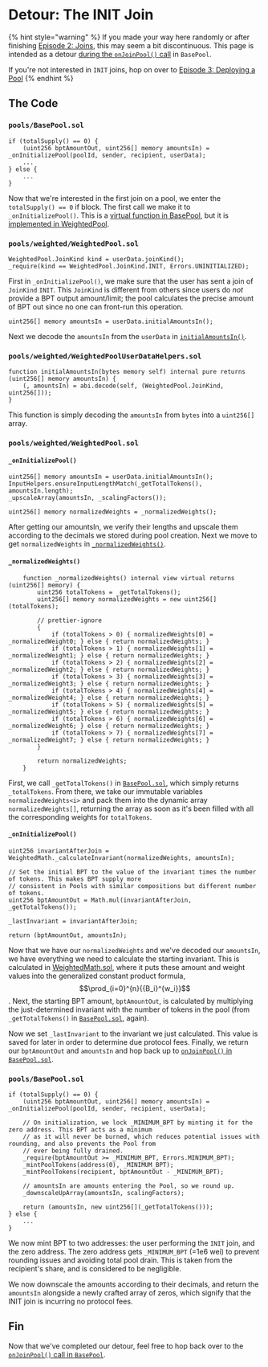 # Detour: The INIT Join

{% hint style="warning" %}
If you made your way here randomly or after finishing [Episode 2: Joins](./), this may seem a bit discontinuous. This page is intended as a detour [during the `onJoinPool()` call](./#pools-basepool.sol-onjoinpool) in `BasePool`.

If you're not interested in `INIT` joins, hop on over to [Episode 3: Deploying a Pool](../episode-3-deploying-a-pool.md)
{% endhint %}

## The Code

### `pools/BasePool.sol`

```
if (totalSupply() == 0) {
    (uint256 bptAmountOut, uint256[] memory amountsIn) = _onInitializePool(poolId, sender, recipient, userData);
    ...
} else {
    ...
}
```

Now that we're interested in the first join on a pool, we enter the `totalSupply() == 0` if block. The first call we make it to `_onInitializePool()`. This is a [virtual function in BasePool](https://github.com/balancer-labs/balancer-v2-monorepo/blob/weighted-deployment/contracts/pools/BasePool.sol#L374-L379), but it is [implemented in WeightedPool](https://github.com/balancer-labs/balancer-v2-monorepo/blob/weighted-deployment/contracts/pools/weighted/WeightedPool.sol#L201-L228).

### `pools/weighted/WeightedPool.sol`

```
WeightedPool.JoinKind kind = userData.joinKind();
_require(kind == WeightedPool.JoinKind.INIT, Errors.UNINITIALIZED);
```

First in `_onInitializePool()`, we make sure that the user has sent a join of `JoinKind` `INIT`. This `JoinKind` is different from others since users do _not_ provide a BPT output amount/limit; the pool calculates the precise amount of BPT out since no one can front-run this operation.

```
uint256[] memory amountsIn = userData.initialAmountsIn();
```

Next we decode the `amountsIn` from the `userData` in [`initialAmountsIn()`](https://github.com/balancer-labs/balancer-v2-monorepo/blob/weighted-deployment/contracts/pools/weighted/WeightedPoolUserDataHelpers.sol#L32-L34).

### `pools/weighted/WeightedPoolUserDataHelpers.sol`

```
function initialAmountsIn(bytes memory self) internal pure returns (uint256[] memory amountsIn) {
    (, amountsIn) = abi.decode(self, (WeightedPool.JoinKind, uint256[]));
}
```

This function is simply decoding the `amountsIn` from `bytes` into a `uint256[]` array.

### `pools/weighted/WeightedPool.sol`

#### `_onInitializePool()`

```
uint256[] memory amountsIn = userData.initialAmountsIn();
InputHelpers.ensureInputLengthMatch(_getTotalTokens(), amountsIn.length);
_upscaleArray(amountsIn, _scalingFactors());

uint256[] memory normalizedWeights = _normalizedWeights();
```

After getting our amountsIn, we verify their lengths and upscale them according to the decimals we stored during pool creation. Next we move to get `normalizedWeights` in [`_normalizedWeights()`](https://github.com/balancer-labs/balancer-v2-monorepo/blob/weighted-deployment/contracts/pools/weighted/WeightedPool.sol#L120-L137).

#### `_normalizedWeights()`

```
    function _normalizedWeights() internal view virtual returns (uint256[] memory) {
        uint256 totalTokens = _getTotalTokens();
        uint256[] memory normalizedWeights = new uint256[](totalTokens);

        // prettier-ignore
        {
            if (totalTokens > 0) { normalizedWeights[0] = _normalizedWeight0; } else { return normalizedWeights; }
            if (totalTokens > 1) { normalizedWeights[1] = _normalizedWeight1; } else { return normalizedWeights; }
            if (totalTokens > 2) { normalizedWeights[2] = _normalizedWeight2; } else { return normalizedWeights; }
            if (totalTokens > 3) { normalizedWeights[3] = _normalizedWeight3; } else { return normalizedWeights; }
            if (totalTokens > 4) { normalizedWeights[4] = _normalizedWeight4; } else { return normalizedWeights; }
            if (totalTokens > 5) { normalizedWeights[5] = _normalizedWeight5; } else { return normalizedWeights; }
            if (totalTokens > 6) { normalizedWeights[6] = _normalizedWeight6; } else { return normalizedWeights; }
            if (totalTokens > 7) { normalizedWeights[7] = _normalizedWeight7; } else { return normalizedWeights; }
        }

        return normalizedWeights;
    }
```

First, we call `_getTotalTokens()` in [`BasePool.sol`](https://github.com/balancer-labs/balancer-v2-monorepo/blob/weighted-deployment/contracts/pools/BasePool.sol#L163-L165), which simply returns `_totalTokens`. From there, we take our immutable variables `normalizedWeights<i>` and pack them into the dynamic array `normalizedWeights[]`, returning the array as soon as it's been filled with all the corresponding weights for `totalTokens`.

#### `_onInitializePool()`

```
uint256 invariantAfterJoin = WeightedMath._calculateInvariant(normalizedWeights, amountsIn);

// Set the initial BPT to the value of the invariant times the number of tokens. This makes BPT supply more
// consistent in Pools with similar compositions but different number of tokens.
uint256 bptAmountOut = Math.mul(invariantAfterJoin, _getTotalTokens());

_lastInvariant = invariantAfterJoin;

return (bptAmountOut, amountsIn);
```

Now that we have our `normalizedWeights` and we've decoded our `amountsIn`, we have everything we need to calculate the starting invariant. This is calculated in [WeightedMath.sol](https://github.com/balancer-labs/balancer-v2-monorepo/blob/weighted-deployment/contracts/pools/weighted/WeightedMath.sol#L47-L65), where it puts these amount and weight values into the generalized constant product formula, $$\prod_{i=0}^{n}{{B_i}^{w_i}}$$. Next, the starting BPT amount, `bptAmountOut`, is calculated by multiplying the just-determined invariant with the number of tokens in the pool (from `_getTotalTokens()` in [`BasePool.sol`](https://github.com/balancer-labs/balancer-v2-monorepo/blob/weighted-deployment/contracts/pools/BasePool.sol#L163-L165), again).

Now we set `_lastInvariant` to the invariant we just calculated. This value is saved for later in order to determine due protocol fees. Finally, we return our `bptAmountOut` and `amountsIn` and hop back up to [`onJoinPool()` in `BasePool.sol`](https://github.com/balancer-labs/balancer-v2-monorepo/blob/weighted-deployment/contracts/pools/BasePool.sol#L197-L245).

### `pools/BasePool.sol`

```
if (totalSupply() == 0) {
    (uint256 bptAmountOut, uint256[] memory amountsIn) = _onInitializePool(poolId, sender, recipient, userData);

    // On initialization, we lock _MINIMUM_BPT by minting it for the zero address. This BPT acts as a minimum
    // as it will never be burned, which reduces potential issues with rounding, and also prevents the Pool from
    // ever being fully drained.
    _require(bptAmountOut >= _MINIMUM_BPT, Errors.MINIMUM_BPT);
    _mintPoolTokens(address(0), _MINIMUM_BPT);
    _mintPoolTokens(recipient, bptAmountOut - _MINIMUM_BPT);

    // amountsIn are amounts entering the Pool, so we round up.
    _downscaleUpArray(amountsIn, scalingFactors);

    return (amountsIn, new uint256[](_getTotalTokens()));
} else {
    ...
}
```

We now mint BPT to two addresses: the user performing the `INIT` join, and the zero address. The zero address gets `_MINIMUM_BPT` (=1e6 wei) to prevent rounding issues and avoiding total pool drain. This is taken from the recipient's share, and is considered to be negligible.

We now downscale the amounts according to their decimals, and return the `amountsIn` alongside a newly crafted array of zeros, which signify that the INIT join is incurring no protocol fees.

## Fin

Now that we've completed our detour, feel free to hop back over to the [`onJoinPool()` call in `BasePool`](./#pools-basepool.sol-onjoinpool).
